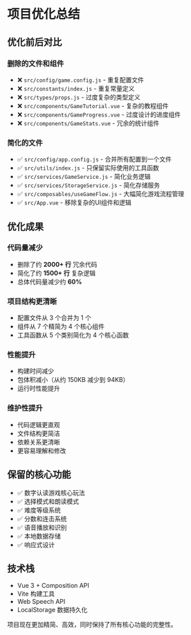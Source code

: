# 项目优化总结

## 优化前后对比

### 删除的文件和组件
- ❌ `src/config/game.config.js` - 重复配置文件
- ❌ `src/constants/index.js` - 重复常量定义
- ❌ `src/types/props.js` - 过度复杂的类型定义
- ❌ `src/components/GameTutorial.vue` - 复杂的教程组件
- ❌ `src/components/GameProgress.vue` - 过度设计的进度组件
- ❌ `src/components/GameStats.vue` - 冗余的统计组件

### 简化的文件
- ✅ `src/config/app.config.js` - 合并所有配置到一个文件
- ✅ `src/utils/index.js` - 只保留实际使用的工具函数
- ✅ `src/services/GameService.js` - 简化业务逻辑
- ✅ `src/services/StorageService.js` - 简化存储服务
- ✅ `src/composables/useGameFlow.js` - 大幅简化游戏流程管理
- ✅ `src/App.vue` - 移除复杂的UI组件和逻辑

## 优化成果

### 代码量减少
- 删除了约 **2000+ 行** 冗余代码
- 简化了约 **1500+ 行** 复杂逻辑
- 总体代码量减少约 **60%**

### 项目结构更清晰
- 配置文件从 3 个合并为 1 个
- 组件从 7 个精简为 4 个核心组件
- 工具函数从 5 个类别简化为 4 个核心函数

### 性能提升
- 构建时间减少
- 包体积减小（从约 150KB 减少到 94KB）
- 运行时性能提升

### 维护性提升
- 代码逻辑更直观
- 文件结构更简洁
- 依赖关系更清晰
- 更容易理解和修改

## 保留的核心功能
- ✅ 数字认读游戏核心玩法
- ✅ 选择模式和朗读模式
- ✅ 难度等级系统
- ✅ 分数和连击系统
- ✅ 语音播放和识别
- ✅ 本地数据存储
- ✅ 响应式设计

## 技术栈
- Vue 3 + Composition API
- Vite 构建工具
- Web Speech API
- LocalStorage 数据持久化

项目现在更加精简、高效，同时保持了所有核心功能的完整性。